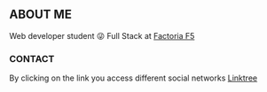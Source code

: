 

<!--
**RaulMartinezF5/RaulMartinezF5** is a ✨ _special_ ✨ repository because its `README.md` (this file) appears on your GitHub profile.

Here are some ideas to get you started:

- 🔭 I’m currently working on ...
- 🌱 I’m currently learning ...
- 👯 I’m looking to collaborate on ...
- 🤔 I’m looking for help with ...
- 💬 Ask me about ...
- 📫 How to reach me: ...
- 😄 Pronouns: ...
- ⚡ Fun fact: ...
-->
<h2> ABOUT ME</h2> 
   <p>Web developer student 😜 Full Stack at <a href="https://www.rompemosloscodigos.org"> Factoria F5 </a> </p>
<h3> CONTACT</h3>
   <p> By clicking on the link you access different social networks <a href="https://linktr.ee/Rulisraulmartinez"
                                                                       target="_blank"> Linktree </a> </p>
   <img src="descargas/lintree.jpeg> 
